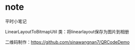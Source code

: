 # note
平时小笔记

LinearLayoutToBitmapUtil 类：将linearlayout保存为图片到相册

二维码制作：https://github.com/sinawangnan7/QRCodeDemo
